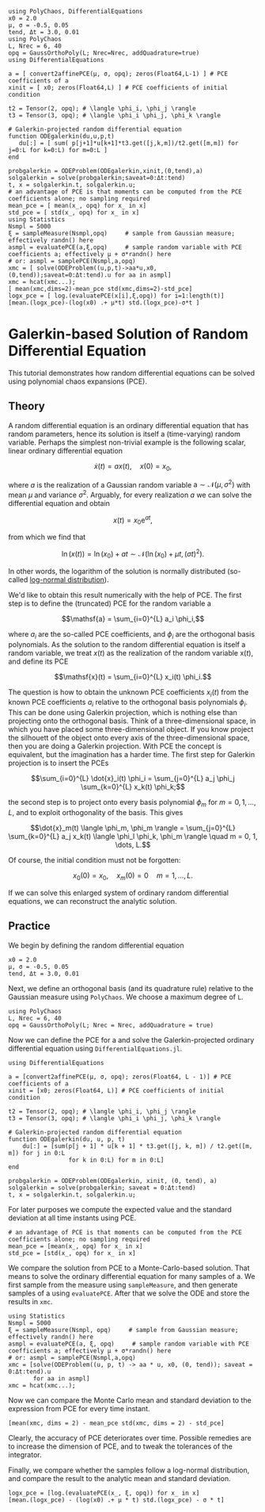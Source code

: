 ```@setup mysetup
using PolyChaos, DifferentialEquations
x0 = 2.0
μ, σ = -0.5, 0.05
tend, Δt = 3.0, 0.01
using PolyChaos
L, Nrec = 6, 40
opq = GaussOrthoPoly(L; Nrec=Nrec, addQuadrature=true)
using DifferentialEquations

a = [ convert2affinePCE(μ, σ, opq); zeros(Float64,L-1) ] # PCE coefficients of a
xinit = [ x0; zeros(Float64,L) ] # PCE coefficients of initial condition

t2 = Tensor(2, opq); # \langle \phi_i, \phi_j \rangle
t3 = Tensor(3, opq); # \langle \phi_i \phi_j, \phi_k \rangle

# Galerkin-projected random differential equation
function ODEgalerkin(du,u,p,t)
   du[:] = [ sum( p[j+1]*u[k+1]*t3.get([j,k,m])/t2.get([m,m]) for j=0:L for k=0:L) for m=0:L ]
end

probgalerkin = ODEProblem(ODEgalerkin,xinit,(0,tend),a)
solgalerkin = solve(probgalerkin;saveat=0:Δt:tend)
t, x = solgalerkin.t, solgalerkin.u;
# an advantage of PCE is that moments can be computed from the PCE coefficients alone; no sampling required
mean_pce = [ mean(x_, opq) for x_ in x]  
std_pce = [ std(x_, opq) for x_ in x]
using Statistics
Nsmpl = 5000
ξ = sampleMeasure(Nsmpl,opq)     # sample from Gaussian measure; effectively randn() here    
asmpl = evaluatePCE(a,ξ,opq)     # sample random variable with PCE coefficients a; effectively μ + σ*randn() here
# or: asmpl = samplePCE(Nsmpl,a,opq)
xmc = [ solve(ODEProblem((u,p,t)->aa*u,x0,(0,tend));saveat=0:Δt:tend).u for aa in asmpl]
xmc = hcat(xmc...);
[ mean(xmc,dims=2)-mean_pce std(xmc,dims=2)-std_pce]
logx_pce = [ log.(evaluatePCE(x[i],ξ,opq)) for i=1:length(t)]
[mean.(logx_pce)-(log(x0) .+ μ*t) std.(logx_pce)-σ*t ]
```

# Galerkin-based Solution of Random Differential Equation

This tutorial demonstrates how random differential equations can be solved using polynomial chaos expansions (PCE).

## Theory

A random differential equation is an ordinary differential equation that has random parameters, hence its solution is itself a (time-varying) random variable.
Perhaps the simplest non-trivial example is the following scalar, linear ordinary differential equation

```math
\dot{x}(t) = a x(t), \quad x(0) = x_{0},
```

where $a$ is the realization of a Gaussian random variable $\mathsf{a} \sim \mathcal{N}(\mu, \sigma^2)$ with mean $\mu$ and variance $\sigma^2$.
Arguably, for every realization $a$ we can solve the differential equation and obtain

```math
x(t) = x_0 \mathrm{e}^{a t},
```

from which we find that

```math
\ln (x(t)) = \ln (x_0) + at \sim \mathcal{N}(\ln(x_0) + \mu t, (\sigma t)^2).
```

In other words, the logarithm of the solution is normally distributed (so-called [log-normal distribution](https://en.wikipedia.org/wiki/Log-normal_distribution)).

We'd like to obtain this result numerically with the help of PCE.
The first step is to define the (truncated) PCE for the random variable $\mathsf{a}$

```math
\mathsf{a} = \sum_{i=0}^{L} a_i \phi_i,
```

where $a_i$ are the so-called PCE coefficients, and $\phi_i$ are the orthogonal basis polynomials.
As the solution to the random differential equation is itself a random variable, we treat $x(t)$ as the realization of the random variable $\mathsf{x}(t)$, and define its PCE

```math
\mathsf{x}(t) = \sum_{i=0}^{L} x_i(t) \phi_i.
```

The question is how to obtain the unknown PCE coefficients $x_i(t)$ from the known PCE coefficients $a_i$ relative to the orthogonal basis polynomials $\phi_i$.
This can be done using Galerkin projection, which is nothing else than projecting onto the orthogonal basis.
Think of a three-dimensional space, in which you have placed some three-dimensional object.
If you know project the silhouett of the object onto every axis of the three-dimensional space, then you are doing a Galerkin projection.
With PCE the concept is equivalent, but the imagination has a harder time.
The first step for Galerkin projection is to insert the PCEs

```math
\sum_{i=0}^{L} \dot{x}_i(t) \phi_i = \sum_{j=0}^{L} a_j \phi_j \sum_{k=0}^{L} x_k(t) \phi_k;
```

the second step is to project onto every basis polynomial $\phi_m$ for $m = 0, 1, \dots, L$, and to exploit orthogonality of the basis.
This gives

```math
\dot{x}_m(t) \langle \phi_m, \phi_m \rangle = \sum_{j=0}^{L} \sum_{k=0}^{L} a_j x_k(t) \langle \phi_l \phi_k, \phi_m \rangle \quad m = 0, 1, \dots, L.
```

Of course, the initial condition must not be forgotten:

```math
x_0(0) = x_0, \quad x_m(0) = 0 \quad m = 1, \dots, L.
```

If we can solve this enlarged system of ordinary random differential equations, we can reconstruct the analytic solution.

## Practice

We begin by defining the random differential equation

```@example mysetup
x0 = 2.0
μ, σ = -0.5, 0.05
tend, Δt = 3.0, 0.01
```

Next, we define an orthogonal basis (and its quadrature rule) relative to the Gaussian measure using `PolyChaos`.
We choose a maximum degree of `L`.

```@example mysetup
using PolyChaos
L, Nrec = 6, 40
opq = GaussOrthoPoly(L; Nrec = Nrec, addQuadrature = true)
```

Now we can define the PCE for $\mathsf{a}$ and solve the Galerkin-projected ordinary differential equation using `DifferentialEquations.jl`.

```@example mysetup
using DifferentialEquations

a = [convert2affinePCE(μ, σ, opq); zeros(Float64, L - 1)] # PCE coefficients of a
xinit = [x0; zeros(Float64, L)] # PCE coefficients of initial condition

t2 = Tensor(2, opq); # \langle \phi_i, \phi_j \rangle
t3 = Tensor(3, opq); # \langle \phi_i \phi_j, \phi_k \rangle

# Galerkin-projected random differential equation
function ODEgalerkin(du, u, p, t)
    du[:] = [sum(p[j + 1] * u[k + 1] * t3.get([j, k, m]) / t2.get([m, m]) for j in 0:L
                 for k in 0:L) for m in 0:L]
end

probgalerkin = ODEProblem(ODEgalerkin, xinit, (0, tend), a)
solgalerkin = solve(probgalerkin; saveat = 0:Δt:tend)
t, x = solgalerkin.t, solgalerkin.u;
```

For later purposes we compute the expected value and the standard deviation at all time instants using PCE.

```@example mysetup
# an advantage of PCE is that moments can be computed from the PCE coefficients alone; no sampling required
mean_pce = [mean(x_, opq) for x_ in x]
std_pce = [std(x_, opq) for x_ in x]
```

We compare the solution from PCE to a Monte-Carlo-based solution.
That means to solve the ordinary differential equation for many samples of $\mathsf{a}$.
We first sample from the measure using `sampleMeasure`, and then generate samples of $\mathsf{a}$ using `evaluatePCE`.
After that we solve the ODE and store the results in `xmc`.

```@example mysetup
using Statistics
Nsmpl = 5000
ξ = sampleMeasure(Nsmpl, opq)     # sample from Gaussian measure; effectively randn() here    
asmpl = evaluatePCE(a, ξ, opq)     # sample random variable with PCE coefficients a; effectively μ + σ*randn() here
# or: asmpl = samplePCE(Nsmpl,a,opq)
xmc = [solve(ODEProblem((u, p, t) -> aa * u, x0, (0, tend)); saveat = 0:Δt:tend).u
       for aa in asmpl]
xmc = hcat(xmc...);
```

Now we can compare the Monte Carlo mean and standard deviation to the expression from PCE for every time instant.

```@example mysetup
[mean(xmc, dims = 2) - mean_pce std(xmc, dims = 2) - std_pce]
```

Clearly, the accuracy of PCE deteriorates over time.
Possible remedies are to increase the dimension of PCE, and to tweak the tolerances of the integrator.

Finally, we compare whether the samples follow a log-normal distribution, and compare the result to the analytic mean and standard deviation.

```@example mysetup
logx_pce = [log.(evaluatePCE(x_, ξ, opq)) for x_ in x]
[mean.(logx_pce) - (log(x0) .+ μ * t) std.(logx_pce) - σ * t]
```
